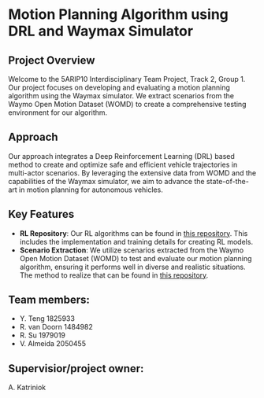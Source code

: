 # Motion Planning Algorithm using DRL and Waymax Simulator

## Project Overview

Welcome to the 5ARIP10 Interdisciplinary Team Project, Track 2, Group 1. Our project focuses on developing and evaluating a motion planning algorithm using the Waymax simulator. We extract scenarios from the Waymo Open Motion Dataset (WOMD) to create a comprehensive testing environment for our algorithm.

## Approach

Our approach integrates a Deep Reinforcement Learning (DRL) based method to create and optimize safe and efficient vehicle trajectories in multi-actor scenarios. By leveraging the extensive data from WOMD and the capabilities of the Waymax simulator, we aim to advance the state-of-the-art in motion planning for autonomous vehicles.

## Key Features

- **RL Repository**: Our RL algorithms can be found in [this repository](https://github.com/Besttenson/5ARIP10/tree/main/RL). This includes the implementation and training details for creating RL models.
- **Scenario Extraction**: We utilize scenarios extracted from the Waymo Open Motion Dataset (WOMD) to test and evaluate our motion planning algorithm, ensuring it performs well in diverse and realistic situations. The method to realize that can be found in [this repository](https://github.com/Besttenson/5ARIP10/tree/main/waymo_motion_scenario_mining).

## Team members:
- Y. Teng 1825933
- R. van Doorn 1484982
- R. Su 1979019
- V. Almeida 2050455

## Supervisior/project owner:
A. Katriniok




